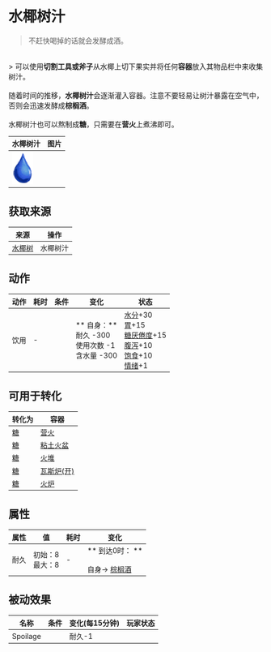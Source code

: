 # 水椰树汁  
> 不赶快喝掉的话就会发酵成酒。  
<br>  
> 可以使用<b>切割工具或斧子</b>从水椰上切下果实并将任何<b>容器</b>放入其物品栏中来收集树汁。<br><br>随着时间的推移，<b>水椰树汁</b>会逐渐灌入容器。注意不要轻易让树汁暴露在空气中，否则会迅速发酵成<b>棕榈酒</b>。<br><br>水椰树汁也可以熬制成<b>糖</b>，只需要在<b>营火</b>上煮沸即可。  
  
  水椰树汁  |   图片   
 ----  |  ----:   
   |  <img decoding="async" src="Sprite/Thirst.png" href="a.md" style="max-width:300px;max-height:300px;">   
  
## 获取来源  
来源  |  操作  
----  |  ----  
[水椰树](NipaSapStation.md)  |  水椰树汁  
## 动作  
动作  |  耗时  |  条件  |  变化  |  状态  
----  |  ----  |  ----  |  ----  |  ----  
饮用<br>  |  -  |    |  ** 自身：**<br>耐久  -300<br>使用次数  -1<br>含水量  -300  |  [水分](Hydration.md)+30<br>[胃](Stomach.md)+15<br>[糖<nobr>厌倦度</nobr>](SaturationSugar.md)+15<br>[腹泻](Diarrhoea.md)+10<br>[饱食](Satiation.md)+10<br>[情绪](Morale.md)+1  
## 可用于转化  
转化为  |  容器  
----  |  ----  
[糖](Sugar.md)  |  [营火](Campfire.md)  
[糖](Sugar.md)  |  [粘土火盆](ClayFirePit.md)  
[糖](Sugar.md)  |  [火堆](Fire.md)  
[糖](Sugar.md)  |  [瓦斯炉(开)](GasCookerOn.md)  
[糖](Sugar.md)  |  [火炉](Stove.md)  
## 属性   
属性  |  值  |  耗时  |  变化  
----  |  ----  |  ----  |  ----  
耐久  |  初始：8<br>最大：8  |  -  |  ** 到达0时： **<br><br>自身→ [棕榈酒](LQ_PalmWine.md)  
## 被动效果  
名称  |  条件  |  变化(每15分钟)  |  玩家状态  
----  |  ----  |  ----  |  ----  
Spoilage  |    |  耐久-1  |    


<script>document.title="水椰树汁 - 卡牌生存百科 Card Survival Wiki";</script>